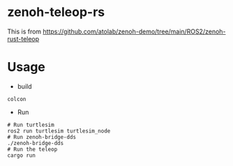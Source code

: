 # zenoh-teleop-rs

This is from https://github.com/atolab/zenoh-demo/tree/main/ROS2/zenoh-rust-teleop

# Usage

* build

```shell
colcon
```

* Run

```shell
# Run turtlesim
ros2 run turtlesim turtlesim_node
# Run zenoh-bridge-dds
./zenoh-bridge-dds
# Run the teleop
cargo run
```
